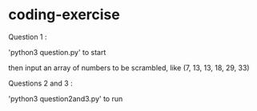 # coding-exercise

Question 1 :

'python3 question.py' to start

then input an array of numbers to be scrambled, like (7, 13, 13, 18, 29, 33)

Questions 2 and 3 :

'python3 question2and3.py' to run

